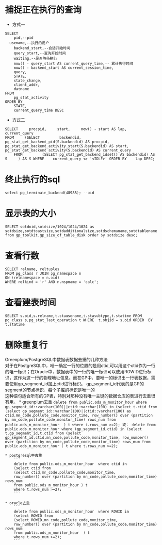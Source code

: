 # 捕捉正在执行的查询  
*  方式一
```
SELECT
	pid,--pid
  usename,--执行的用户
	backend_start,--会话开始时间
	query_start,--查询开始时间
	waiting,--是否等待执行
	now() - query_start AS current_query_time,-- 累计执行时间
	now() - backend_start AS current_session_time,
	query,
	STATE,
	state_change,
	client_addr,
	datname 
FROM
	pg_stat_activity 
ORDER BY
	STATE,
	current_query_time DESC
```
*   方式二
```
SELECT     procpid,     start,     now() - start AS lap,     current_query 
FROM     (SELECT         backendid,         pg_stat_get_backend_pid(S.backendid) AS procpid,         pg_stat_get_backend_activity_start(S.backendid) AS start,       pg_stat_get_backend_activity(S.backendid) AS current_query 
    FROM         (SELECT pg_stat_get_backend_idset() AS backendid) AS S     ) AS S WHERE    current_query <> '<IDLE>' ORDER BY    lap DESC;
```
# 终止执行的sql  
`select pg_terminate_backend(48988); --pid`

# 显示表的大小  
`SELECT sotdoid,sotdsize/1024/1024/1024 as sotdsize,sotdtoastsize,sotdadditionalsize,sotdschemaname,sotdtablename from gp_toolkit.gp_size_of_table_disk order by sotdsize desc;`

# 查看行数 
```
SELECT relname, reltuples 
FROM pg_class r JOIN pg_namespace n 
ON (relnamespace = n.oid) 
WHERE relkind = 'r' AND n.nspname = 'calc';
```

# 查看建表时间
`SELECT s.oid,s.relname,t.stausename,t.stasubtype,t.statime FROM pg_class s,pg_stat_last_operation t WHERE  t.objid = s.oid ORDER  BY t.statime`

# 删除重复行  
Greenplum/PostgreSQL中数据表数据去重的几种方法  
对于在PostgreSQL中，唯一确定一行的位置的是用ctid,可以用这个ctid作为一行的唯一标识；在Oracle中，数据表中的一行的唯一标识可以使用ROWID进行标识，这作为这一行的物理地址信息。而在GP中，要唯一的标识出一行表数据，需要使用gp_segment_id加上ctid进行标识。 gp_segment_id代表的是GP的segment的节点标识，每个子库的标识是唯一的  
这种语句适合所有的GP表，特别对那种没有唯一主键的数据仓库的表进行去重很有用。
	* greenplum去重
		```
		delete from public.ods_m_monitor_hour where gp_segment_id::varchar(100)||ctid::varchar(100) in
		(select t.ctid from
		(select gp_segment_id::varchar(100)||ctid::varchar(100) as ctid,mn_code,pollute_code,monitor_time,
		row_number() over (partition by mn_code,pollute_code,monitor_time) rows_num
		from public.ods_m_monitor_hour  ) t
		where t.rows_num >=2);
		或：
		delete from public.ods_m_monitor_hour where (gp_segment_id,ctid) in
		(select t.gp_segment_id,t.ctid from
		(select gp_segment_id,ctid,mn_code,pollute_code,monitor_time,
		row_number() over (partition by mn_code,pollute_code,monitor_time) rows_num
		from public.ods_m_monitor_hour ) t
		where t.rows_num >=2);
		```

	* postgresql中去重
		```
		delete from public.ods_m_monitor_hour  where ctid in
		(select ctid from
		(select ctid,mn_code,pollute_code,monitor_time,
		row_number() over (partition by mn_code,pollute_code,monitor_time) rows_num
		from public.ods_m_monitor_hour ) t
		where t.rows_num >=2);
		```
	
	* oracle去重
		```
		delete from public.ods_m_monitor_hour  where ROWID in
		(select ROWID from
		(select ROWID,mn_code,pollute_code,monitor_time,
		row_number() over (partition by mn_code,pollute_code,monitor_time) rows_num
		from public.ods_m_monitor_hour  ) t
		where t.rows_num >=2);
		```
